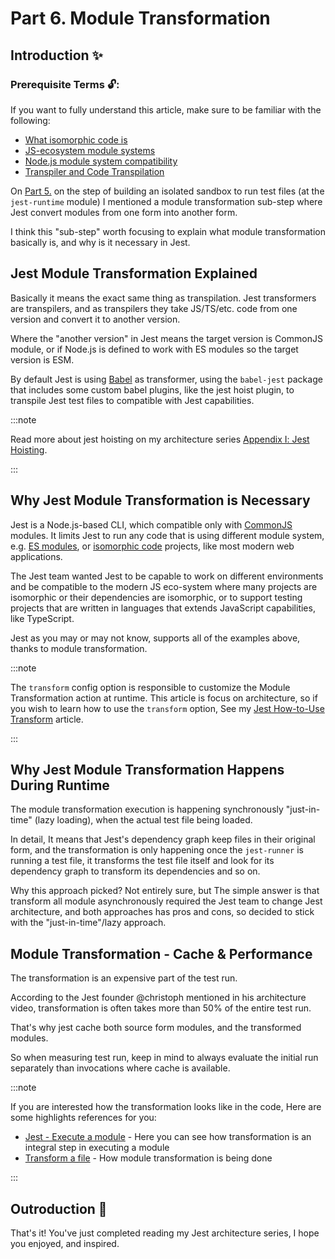 # Part 6. Module Transformation

## Introduction ✨

### Prerequisite Terms 🔓:

If you want to fully understand this article, make sure to be familiar with the following:

- [What isomorphic code is](../../../glossary/bundlers-and-the-isomorphic-code-confusion.md)
- [JS-ecosystem module systems](../../../glossary/javascript-module-systems-explained.md)
- [Node.js module system compatibility](../../)
- [Transpiler and Code Transpilation](../../../glossary/)

On [Part 5.](./part-5-the-runtime-environment.md) on the step of building an isolated sandbox to run test files (at the `jest-runtime` module) I mentioned a module transformation sub-step where Jest convert modules from one form into another form.

I think this "sub-step" worth focusing to explain what module transformation basically is, and why is it necessary in Jest.

## Jest Module Transformation Explained

Basically it means the exact same thing as transpilation.
Jest transformers are transpilers, and as transpilers they take JS/TS/etc. code from one version and convert it to another version.

Where the "another version" in Jest means the target version is CommonJS module, or if Node.js is defined to work with ES modules so the target version is ESM.

By default Jest is using [Babel](https://babeljs.io) as transformer, using the `babel-jest` package that includes some custom babel plugins, like the jest hoist plugin, to transpile Jest test files to compatible with Jest capabilities.

:::note

Read more about jest hoisting on my architecture series [Appendix Ⅰ: Jest Hoisting](./appendix-1-hoisting.md).

:::

## Why Jest Module Transformation is Necessary

Jest is a Node.js-based CLI, which compatible only with [CommonJS](../../../glossary/javascript-module-systems-explained.md) modules. It limits Jest to run any code that is using different module system, e.g. [ES modules](../../../glossary/javascript-module-systems-explained.md),
or [isomorphic code](../../../glossary/bundlers-and-the-isomorphic-code-confusion.md) projects, like most modern web applications.

The Jest team wanted Jest to be capable to work on different environments and be compatible to the modern JS eco-system where many projects are isomorphic or their dependencies are isomorphic, or to support testing projects that are written in languages that extends JavaScript capabilities, like TypeScript.

Jest as you may or may not know, supports all of the examples above, thanks to module transformation.

:::note

The `transform` config option is responsible to customize the Module Transformation action at runtime.
This article is focus on architecture, so if you wish to learn how to use the `transform` option, See my [Jest How-to-Use Transform](../how-to-use/transform.md) article.

:::

## Why Jest Module Transformation Happens During Runtime

The module transformation execution is happening synchronously "just-in-time" (lazy loading), when the actual test file being loaded.

In detail, It means that Jest's dependency graph keep files in their original form, and the transformation is only happening once the `jest-runner` is running a test file, it transforms the test file itself and look for its dependency graph to transform its dependencies and so on.

Why this approach picked? Not entirely sure, but The simple answer is that transform all module asynchronously required the Jest team to change Jest architecture, and both approaches has pros and cons, so decided to stick with the "just-in-time"/lazy approach.

## Module Transformation - Cache & Performance

The transformation is an expensive part of the test run.

According to the Jest founder @christoph mentioned in his architecture video, transformation is often takes more than 50% of the entire test run.

That's why jest cache both source form modules, and the transformed modules.

So when measuring test run, keep in mind to always evaluate the initial run separately than invocations where cache is available.

:::note

If you are interested how the transformation looks like in the code,
Here are some highlights references for you:

- [Jest - Execute a module](https://github.com/facebook/jest/blob/main/packages/jest-runtime/src/index.ts#L1390-L1503) - Here you can see how transformation is an integral step in executing a module
- [Transform a file](https://github.com/facebook/jest/blob/main/packages/jest-runtime/src/index.ts#L1505-L1571) - How module transformation is being done

:::

## Outroduction 👋

That's it!
You've just completed reading my Jest architecture series, I hope you enjoyed, and inspired.
